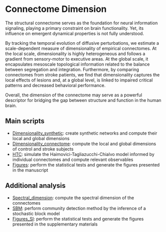 # Connectome Dimension

The structural connectome serves as the foundation for neural information signaling, playing a primary constraint on brain functionality. Yet, its influence on emergent dynamical properties is not fully understood.

By tracking the temporal evolution of diffusive perturbations, we estimate a scale-dependent measure of dimensionality of empirical connectomes. At the local scale, dimensionality is highly heterogeneous and follows a gradient from sensory-motor to executive areas. At the global scale, it encapsulates mesoscale topological information related to the balance between segregation and integration. Furthermore, by comparing connectomes from stroke patients, we find that dimensionality captures the local effects of lesions and, at a global level, is linked to impaired critical patterns and decreased behavioral performance.

Overall, the dimension of the connectome may serve as a powerful descriptor for bridging the gap between structure and function in the human brain.

## Main scripts
- [Dimensionality_synthetic](Dimensionality_synthetic.ipynb): create synthetic networks and compute their local and global dimensions
- [Dimensionality_connectome](Dimensionality_connectome.ipynb): compute the local and global dimensions of control and stroke subjects
- [HTC](HTC.ipynb): simulate the Haimovici-Tagliazucchi-Chialvo model informed by individual connectomes and compute relevant observables
- [Figures](Figures.ipynb): perform the statistical tests and generate the figures presented in the manuscript

## Additional analysis
- [Spectral_dimension](Spectral_dimension.ipynb): compute the spectral dimension of the connectomes
- [SBM](SBM.ipynb): perform community detection method by the inference of a stochastic block model
- [Figures_SI](Figures_SI.ipynb): perform the statistical tests and generate the figures presented in the supplementary materials
